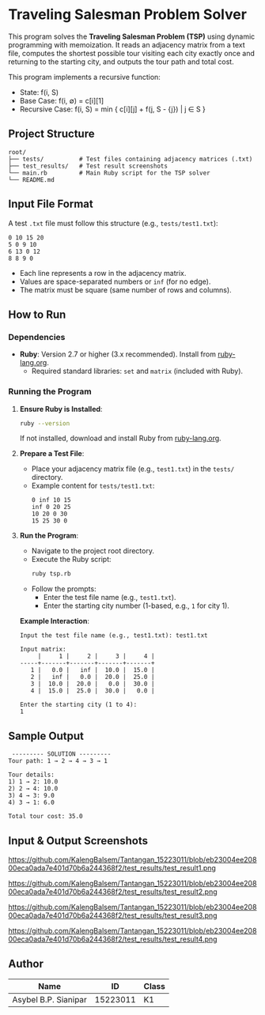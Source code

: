 # Traveling Salesman Problem Solver

This program solves the **Traveling Salesman Problem (TSP)** using dynamic programming with memoization. It reads an adjacency matrix from a text file, computes the shortest possible tour visiting each city exactly once and returning to the starting city, and outputs the tour path and total cost.

This program implements a recursive function:
- State: f(i, S)
- Base Case: f(i, ∅) = c[i][1]
- Recursive Case: f(i, S) = min { c[i][j] + f(j, S - {j}) | j ∈ S }


## Project Structure
```
root/
├── tests/          # Test files containing adjacency matrices (.txt)
├── test_results/   # Test result screenshots
└── main.rb         # Main Ruby script for the TSP solver
└── README.md
```

## Input File Format
A test `.txt` file must follow this structure (e.g., `tests/test1.txt`):
```
0 10 15 20
5 0 9 10
6 13 0 12
8 8 9 0
```
- Each line represents a row in the adjacency matrix.
- Values are space-separated numbers or `inf` (for no edge).
- The matrix must be square (same number of rows and columns).

## How to Run

### Dependencies
- **Ruby**: Version 2.7 or higher (3.x recommended). Install from [ruby-lang.org](https://www.ruby-lang.org/).
  - Required standard libraries: `set` and `matrix` (included with Ruby).

### Running the Program
1. **Ensure Ruby is Installed**:
   ```bash
   ruby --version
   ```
   If not installed, download and install Ruby from [ruby-lang.org](https://www.ruby-lang.org/).

2. **Prepare a Test File**:
   - Place your adjacency matrix file (e.g., `test1.txt`) in the `tests/` directory.
   - Example content for `tests/test1.txt`:
     ```
     0 inf 10 15
     inf 0 20 25
     10 20 0 30
     15 25 30 0
     ```

3. **Run the Program**:
   - Navigate to the project root directory.
   - Execute the Ruby script:
     ```bash
     ruby tsp.rb
     ```
   - Follow the prompts:
     - Enter the test file name (e.g., `test1.txt`).
     - Enter the starting city number (1-based, e.g., `1` for city 1).

   **Example Interaction**:
   ```
   Input the test file name (e.g., test1.txt): test1.txt

   Input matrix:
        |     1 |     2 |     3 |     4 |
   -----+-------+-------+-------+-------+
      1 |   0.0 |   inf |  10.0 |  15.0 |
      2 |   inf |   0.0 |  20.0 |  25.0 |
      3 |  10.0 |  20.0 |   0.0 |  30.0 |
      4 |  15.0 |  25.0 |  30.0 |   0.0 |

   Enter the starting city (1 to 4):
   1
   ```

## Sample Output
```
 --------- SOLUTION ---------
Tour path: 1 → 2 → 4 → 3 → 1

Tour details:
1) 1 → 2: 10.0
2) 2 → 4: 10.0
3) 4 → 3: 9.0
4) 3 → 1: 6.0

Total tour cost: 35.0
```

## Input & Output Screenshots
https://github.com/KalengBalsem/Tantangan_15223011/blob/eb23004ee20800eca0ada7e401d70b6a244368f2/test_results/test_result1.png 

https://github.com/KalengBalsem/Tantangan_15223011/blob/eb23004ee20800eca0ada7e401d70b6a244368f2/test_results/test_result2.png

https://github.com/KalengBalsem/Tantangan_15223011/blob/eb23004ee20800eca0ada7e401d70b6a244368f2/test_results/test_result3.png

https://github.com/KalengBalsem/Tantangan_15223011/blob/eb23004ee20800eca0ada7e401d70b6a244368f2/test_results/test_result4.png

## Author
| Name           | ID       | Class |
|----------------|----------|-------|
| Asybel B.P. Sianipar | 15223011 | K1   |